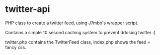 # twitter-api
PHP class to create a twitter feed, using J7mbo's wrapper script.

Contains a simple 10 second caching system to prevent ddosing twitter :)

twitter.php contains the TwitterFeed class, index.php shows the feed + fancy css.
